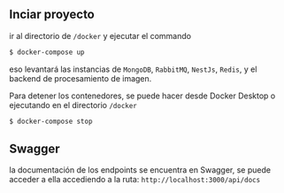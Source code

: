 ## Inciar proyecto
ir al directorio de `/docker` y ejecutar el commando
```bash
$ docker-compose up
```
eso levantará las instancias de `MongoDB`, `RabbitMQ`, `NestJs`, `Redis`, y el backend de procesamiento de imagen.

Para detener los contenedores, se puede hacer desde Docker Desktop o ejecutando en el directorio `/docker`
```bash
$ docker-compose stop
```

## Swagger
la documentación de los endpoints se encuentra en Swagger, se puede acceder a ella accediendo a la ruta:
`http://localhost:3000/api/docs`
